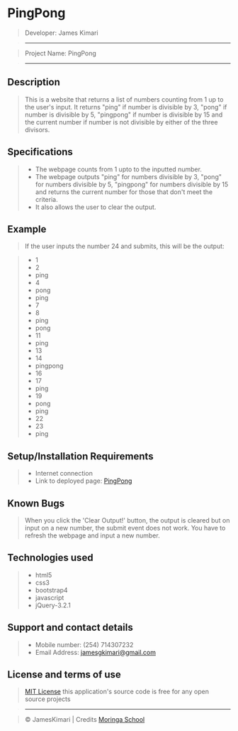 # PingPong

> Developer: James Kimari

> --------------------------------------------------------------------------------

> Project Name: PingPong

> --------------------------------------------------------------------------------

## Description

> This is a website that returns a list of numbers counting from 1 up to the user's input. It returns "ping" if number is divisible by 3, "pong" if number is divisible by 5, "pingpong" if number is divisible by 15 and the current number if number is not divisible by either of the three divisors.

## Specifications
> - The webpage counts from 1 upto to the inputted number.
> - The webpage outputs "ping" for numbers divisible by 3, "pong" for numbers divisible by 5, "pingpong" for numbers divisible by 15 and returns the current number for those that don't meet the criteria.
> - It also allows the user to clear the output.

## Example
> If the user inputs the number 24 and submits, this will be the output:

> - 1
> - 2
> - ping
> - 4
> - pong
> - ping
> - 7
> - 8
> - ping
> - pong
> - 11
> - ping
> - 13
> - 14
> - pingpong
> - 16
> - 17
> - ping
> - 19
> - pong
> - ping
> - 22
> - 23
> - ping

## Setup/Installation Requirements

> - Internet connection
> - Link to deployed page: [PingPong](https://JamesKimari.github.io/Pingpong/)

## Known Bugs

> When you click the 'Clear Output!' button, the output is cleared but on input on a new number, the submit event does not work. You have to refresh the webpage and input a new number.

## Technologies used

> - html5
> - css3
> - bootstrap4
> - javascript
> - jQuery-3.2.1

## Support and contact details

> - Mobile number: (254) 714307232
> - Email Address: jamesgkimari@gmail.com

## License and terms of use

> [MIT License](license) this application's source code is free for any open source projects

> --------------------------------------------------------------------------------

> © JamesKimari | Credits [Moringa School](https://moringaschool.com/)
